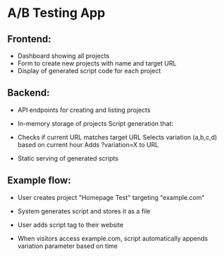 # A/B Testing App




## Frontend:

* Dashboard showing all projects
* Form to create new projects with name and target URL
* Display of generated script code for each project

## Backend:

* API endpoints for creating and listing projects
* In-memory storage of projects
Script generation that:

* Checks if current URL matches target URL
Selects variation (a,b,c,d) based on current hour
Adds ?variation=X to URL

* Static serving of generated scripts

## Example flow:

* User creates project "Homepage Test" targeting "example.com"

* System generates script and stores it as a file

* User adds script tag to their website

* When visitors access example.com, script automatically appends variation parameter based on time